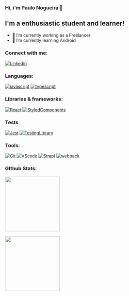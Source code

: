 ### Hi, i'm Paulo Nogueira 👋

## I'm a enthusiastic student and learner!

- 🔭 I’m currently working as a Freelancer
- 🌱 I’m currently learning Android


### Connect with me:

[![Linkedin](https://img.shields.io/badge/LinkedIn-0077B5?style=for-the-badge&logo=linkedin&logoColor=white)](https://www.linkedin.com/in/paulonogueira1/)


### Languages:

[![javascript](https://img.shields.io/badge/JavaScript-F7DF1E?style=for-the-badge&logo=javascript&logoColor=black)](https://www.javascript.com/)
[![typescript](https://img.shields.io/badge/TypeScript-007ACC?style=for-the-badge&logo=typescript&logoColor=white)](https://www.typescriptlang.org/)


 
 ### Libraries & frameworks:

[![React]( https://img.shields.io/badge/React-20232A?style=for-the-badge&logo=react&logoColor=61DAFB)](https://react.dev/)
[![StyledComponents](https://img.shields.io/badge/styled--components-DB7093?style=for-the-badge&logo=styled-components&logoColor=white)](https://styled-components.com/)


### Tests

[![Jest](https://img.shields.io/badge/Jest-323330?style=for-the-badge&logo=Jest&logoColor=white)](https://jestjs.io/pt-BR/)
[![TestingLibrary](https://img.shields.io/badge/testing%20library-323330?style=for-the-badge&logo=testing-library&logoColor=red)](https://testing-library.com/)


### Tools:

[![Git](https://img.shields.io/badge/GIT-E44C30?style=for-the-badge&logo=git&logoColor=white)](https://git-scm.com/)
[![VScode](https://img.shields.io/badge/Visual_Studio-5C2D91?style=for-the-badge&logo=visual%20studio&logoColor=white)](https://www.google.com/search?channel=fs&client=ubuntu-sn&q=vscode)
[![Strapi](https://camo.githubusercontent.com/17c52b69ec19ec917854519501c1359aecd05cee895561a15b3ab3fc746efd99/68747470733a2f2f696d672e736869656c64732e696f2f62616467652f7374726170692d2532333245374545412e7376673f7374796c653d666f722d7468652d6261646765266c6f676f3d737472617069266c6f676f436f6c6f723d7768697465)](https://docs.strapi.io/)
[![webpack](https://img.shields.io/badge/webpack-%23000000.svg?style=for-the-badge&logo=webpack&logoColor=white)](https://webpack.js.org/)
 

### GIthub Stats:

<div> 
  <a href="https://github.com/pnnog">
  <img height="180em" src="https://github-readme-stats.vercel.app/api?username=pnnog&show_icons=true&theme=dracula&include_all_commits=true&count_private=true"/>
  <br></br>
   <img height="180em" src="https://github-readme-stats.vercel.app/api/top-langs/?username=pnnog&layout=compact&langs_count=16&theme=dracula"/>

</div>
